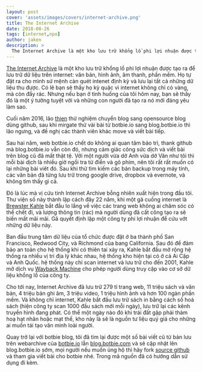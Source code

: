 ```yaml
---
layout: post
cover: 'assets/images/covers/internet-archive.png'
title: The Internet Archive
date: 2018-08-26
tags: [internet,npo]
author: jaken
description: >
  The Internet Archive là một kho lưu trữ khổng lồ phi lợi nhuận được tạo ra để lưu trữ dữ liệu trên internet: văn bản, hình ảnh, âm thanh, phần mềm. Họ tự đặt ra cho mình sứ mệnh càn quét intenet định kỳ và lưu lại tất cả những dữ liệu thu được. Có lẽ bạn sẽ thấy họ kỳ quặc vì internet không chỉ có vàng, mà còn đầy rác. Nhưng nếu bạn ở tình huống của tôi hôm nay, bạn sẽ thấy nó tuyệt vời và những con người đã tạo ra The Internet Archive mới đáng yêu làm sao.
---
```


[The Internet Archive](https://archive.org/) là một kho lưu trữ khổng lồ phi lợi nhuận được tạo ra để lưu trữ dữ liệu trên internet: văn bản, hình ảnh, âm thanh, phần mềm. Họ tự đặt ra cho mình sứ mệnh càn quét intenet định kỳ và lưu lại tất cả những dữ liệu thu được. Có lẽ bạn sẽ thấy họ kỳ quặc vì internet không chỉ có vàng, mà còn đầy rác. Nhưng nếu bạn ở tình huống của tôi hôm nay, bạn sẽ thấy đó là một ý tưởng tuyệt vời và những con người đã tạo ra nó mới đáng yêu làm sao.

Cuối năm 2016, lão [thien](/author/nguquen/) thử nghiệm chuyển blog sang opensource blog dùng github, sau khi mirgate thử vài bài từ botbie.io sang blog.botbie.io thì lão ngưng, và đề nghị các thành viên khác move và viết bài tiếp.

Sau hai năm, web botbie.io chết do không ai quan tâm bảo trì, thank github mà blog.botbie.io vẫn còn đó, nhưng cảm giác công sức dịch và viết bài trên blog cũ đã mất thật tệ. Với một người vừa dở Anh vừa dở Văn như tôi thì mỗi bài dịch là nhiều giờ ngồi tra từ điển và gõ phím, nên tôi rất rất muốn có lại những bài viêt đó. Sau khi thử tìm kiếm các bản backup trong máy tính, các văn bản đã từng lưu trữ trong google drive, dropbox và evernote, và không tìm thấy gì cả.

Đó là lúc mà vị cứu tinh Internet Archive bỗng nhiên xuất hiện trong đầu tôi. Thư viện số này thành lập cách đây 22 năm, khi một gã cuồng internet là [Brewster Kahle](https://en.wikipedia.org/wiki/Brewster_Kahle) bắt đầu lo lắng về việc các trang web không ai chăm sóc có thể chết đi, và lượng thông tin (rác) mà người dùng đã cất công tạo ra sẽ biến mất mãi mãi. Gã quyết định lập một công ty phi lợi nhuận để cứu vớt những dữ liệu này.

Ban đầu trung tâm dữ liệu của tổ chức được đặt ở ba thành phố San Francisco, Redwood City, và Richmond của bang California. Sau đó để đảm bảo an toàn cho hệ thống khi có thiên tai xảy ra, Kahle bắt đầu mở rộng hệ thống ra nhiều vị trí địa lý khác nhau, hệ thống kho hiện tại có ở cả Ai Cập và Anh Quốc. hệ thống này chỉ scan internet và lưu trữ cho đến 2001, Kahle mở dịch vụ [Wayback Machine](https://en.wikipedia.org/wiki/Wayback_Machine) cho phép người dùng truy cập vào cơ sở dữ liệu khổng lồ của công ty.

Cho tới nay, Internet Archive đã lưu trữ 279 tỉ trang web, 11 triệu sách và văn bản, 4 triệu bản ghi âm, 3 triệu video, 1 triệu hình ảnh và hơn 100 ngàn phần mềm. Và không chỉ internet, Kahle bắt đầu lưu trữ sách in bằng cách số hoá sách (hiện công ty scan 1000 đầu sách mới mỗi ngày), lưu trữ lại các kênh truyền hình đang phát. Có thể một ngày nào đó khi trái đất gặp phải thảm hoạ hạt nhân hoặc mạt thế, kho này là sẽ là nguồn tư liệu quý giá cho những ai muốn tái tạo văn minh loài người.

Quay trở lại với botbie blog, tôi đã tìm lại được một số bài viết cũ từ bản lưu trên webarchive của [botbie.io](https://web.archive.org/web/sitemap/botbie.io) lẫn [blog.botbie.com](https://web.archive.org/web/sitemap/blog.botbie.com) và sẽ cập nhật lên blog.botbie.io sớm, mọi người nếu muốn ủng hộ thì hãy fork [source github](https://github.com/botbie/blog) và tham gia viết bài cho botbie nhé. Trong mã nguồn đã có hướng dẫn sử dụng đi kèm.